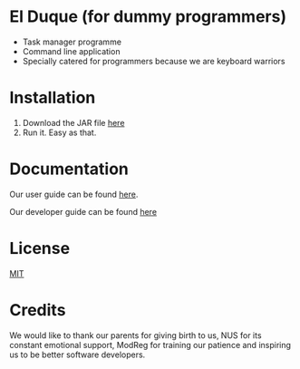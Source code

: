 # El Duque (for dummy programmers)

* Task manager programme
* Command line application
* Specially catered for programmers because we are keyboard warriors

# Installation

1. Download the JAR file [here]()
1. Run it. Easy as that.

# Documentation
Our user guide can be found [here]().

Our developer guide can be found [here]()

# License
[MIT](https://github.com/AY1920S1-CS2113-T16-2/main/master/LICENSE.md)

# Credits
We would like to thank our parents for giving birth to us, NUS for its constant emotional support, ModReg for training our patience and inspiring us to be better software developers. 
